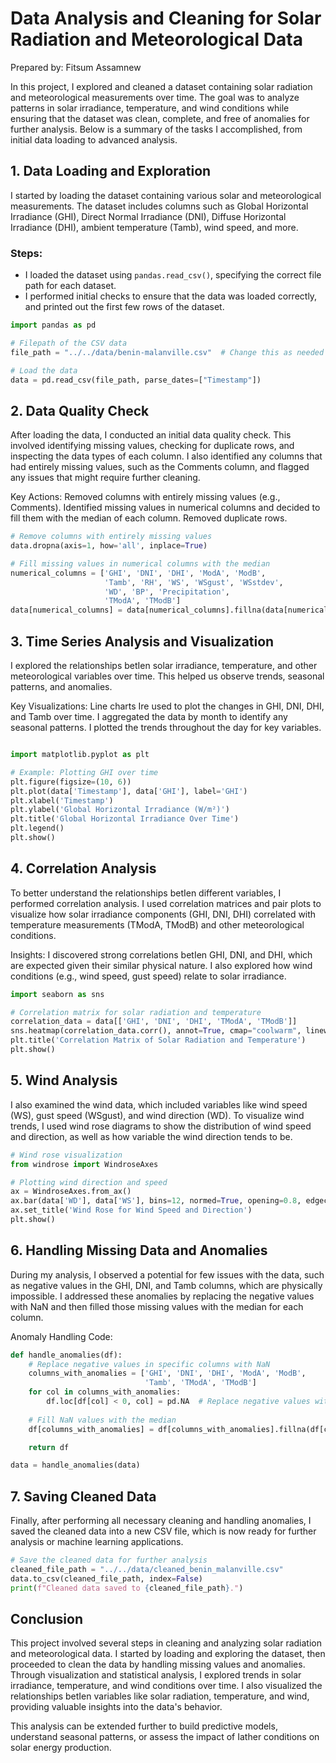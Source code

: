 # Data Analysis and Cleaning for Solar Radiation and Meteorological Data
Prepared by: Fitsum Assamnew

In this project, I explored and cleaned a dataset containing solar radiation and meteorological measurements over time. The goal was to analyze patterns in solar irradiance, temperature, and wind conditions while ensuring that the dataset was clean, complete, and free of anomalies for further analysis. Below is a summary of the tasks I accomplished, from initial data loading to advanced analysis.

## 1. **Data Loading and Exploration**

I started by loading the dataset containing various solar and meteorological measurements. The dataset includes columns such as Global Horizontal Irradiance (GHI), Direct Normal Irradiance (DNI), Diffuse Horizontal Irradiance (DHI), ambient temperature (Tamb), wind speed, and more.

### Steps:
- I loaded the dataset using `pandas.read_csv()`, specifying the correct file path for each dataset.
- I performed initial checks to ensure that the data was loaded correctly, and printed out the first few rows of the dataset.

```python
import pandas as pd

# Filepath of the CSV data
file_path = "../../data/benin-malanville.csv"  # Change this as needed

# Load the data
data = pd.read_csv(file_path, parse_dates=["Timestamp"])
```
## 2. **Data Quality Check**
After loading the data, I conducted an initial data quality check. This involved identifying missing values, checking for duplicate rows, and inspecting the data types of each column. I also identified any columns that had entirely missing values, such as the Comments column, and flagged any issues that might require further cleaning.

Key Actions:
Removed columns with entirely missing values (e.g., Comments).
Identified missing values in numerical columns and decided to fill them with the median of each column.
Removed duplicate rows.
```python
# Remove columns with entirely missing values
data.dropna(axis=1, how='all', inplace=True)

# Fill missing values in numerical columns with the median
numerical_columns = ['GHI', 'DNI', 'DHI', 'ModA', 'ModB', 
                     'Tamb', 'RH', 'WS', 'WSgust', 'WSstdev', 
                     'WD', 'BP', 'Precipitation', 
                     'TModA', 'TModB']
data[numerical_columns] = data[numerical_columns].fillna(data[numerical_columns].median())
```
## 3. **Time Series Analysis and Visualization**
I explored the relationships betIen solar irradiance, temperature, and other meteorological variables over time. This helped us observe trends, seasonal patterns, and anomalies.

Key Visualizations:
Line charts Ire used to plot the changes in GHI, DNI, DHI, and Tamb over time.
I aggregated the data by month to identify any seasonal patterns.
I plotted the trends throughout the day for key variables.

```python

import matplotlib.pyplot as plt

# Example: Plotting GHI over time
plt.figure(figsize=(10, 6))
plt.plot(data['Timestamp'], data['GHI'], label='GHI')
plt.xlabel('Timestamp')
plt.ylabel('Global Horizontal Irradiance (W/m²)')
plt.title('Global Horizontal Irradiance Over Time')
plt.legend()
plt.show()
```
## 4. **Correlation Analysis**
To better understand the relationships betIen different variables, I performed correlation analysis. I used correlation matrices and pair plots to visualize how solar irradiance components (GHI, DNI, DHI) correlated with temperature measurements (TModA, TModB) and other meteorological conditions.

Insights:
I discovered strong correlations betIen GHI, DNI, and DHI, which are expected given their similar physical nature.
I also explored how wind conditions (e.g., wind speed, gust speed) relate to solar irradiance.
```python
import seaborn as sns

# Correlation matrix for solar radiation and temperature
correlation_data = data[['GHI', 'DNI', 'DHI', 'TModA', 'TModB']]
sns.heatmap(correlation_data.corr(), annot=True, cmap="coolwarm", linewidths=0.5)
plt.title('Correlation Matrix of Solar Radiation and Temperature')
plt.show()
```
## 5. **Wind Analysis**
I also examined the wind data, which included variables like wind speed (WS), gust speed (WSgust), and wind direction (WD). To visualize wind trends, I used wind rose diagrams to show the distribution of wind speed and direction, as well as how variable the wind direction tends to be.

```python
# Wind rose visualization
from windrose import WindroseAxes

# Plotting wind direction and speed
ax = WindroseAxes.from_ax()
ax.bar(data['WD'], data['WS'], bins=12, normed=True, opening=0.8, edgecolor='white')
ax.set_title('Wind Rose for Wind Speed and Direction')
plt.show()
```
## 6. **Handling Missing Data and Anomalies**
During my analysis, I observed a potential for few issues with the data, such as negative values in the GHI, DNI, and Tamb columns, which are physically impossible. I addressed these anomalies by replacing the negative values with NaN and then filled those missing values with the median for each column.

Anomaly Handling Code:
```python
def handle_anomalies(df):
    # Replace negative values in specific columns with NaN
    columns_with_anomalies = ['GHI', 'DNI', 'DHI', 'ModA', 'ModB', 
                              'Tamb', 'TModA', 'TModB']
    for col in columns_with_anomalies:
        df.loc[df[col] < 0, col] = pd.NA  # Replace negative values with NaN
    
    # Fill NaN values with the median
    df[columns_with_anomalies] = df[columns_with_anomalies].fillna(df[columns_with_anomalies].median())

    return df

data = handle_anomalies(data)
```
## 7. **Saving Cleaned Data**
Finally, after performing all necessary cleaning and handling anomalies, I saved the cleaned data into a new CSV file, which is now ready for further analysis or machine learning applications.

```python
# Save the cleaned data for further analysis
cleaned_file_path = "../../data/cleaned_benin_malanville.csv"
data.to_csv(cleaned_file_path, index=False)
print(f"Cleaned data saved to {cleaned_file_path}.")
```
## **Conclusion**
This project involved several steps in cleaning and analyzing solar radiation and meteorological data. I started by loading and exploring the dataset, then proceeded to clean the data by handling missing values and anomalies. Through visualization and statistical analysis, I explored trends in solar irradiance, temperature, and wind conditions over time. I also visualized the relationships betIen variables like solar radiation, temperature, and wind, providing valuable insights into the data's behavior.

This analysis can be extended further to build predictive models, understand seasonal patterns, or assess the impact of Iather conditions on solar energy production.
